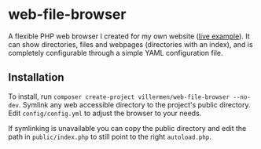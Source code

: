 # web-file-browser

A flexible PHP web browser I created for my own website ([live example](https://viller.men/browser/)).
It can show directories, files and webpages (directories with an index), and is completely configurable through a simple YAML configuration file.

## Installation
To install, run `composer create-project villermen/web-file-browser --no-dev`.
Symlink any web accessible directory to the project's public directory.
Edit `config/config.yml` to adjust the browser to your needs.

If symlinking is unavailable you can copy the public directory and edit the path in `public/index.php` to still point to the right `autoload.php`.
